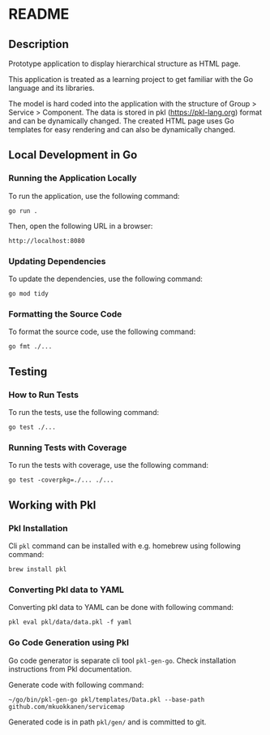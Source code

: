 # README

## Description

Prototype application to display hierarchical structure as HTML page.

This application is treated as a learning project to get familiar with the Go language and its libraries.

The model is hard coded into the application with the structure of Group > Service > Component.
The data is stored in pkl (https://pkl-lang.org) format and can be dynamically changed. 
The created HTML page uses Go templates for easy rendering and can also be dynamically changed.

## Local Development in Go

### Running the Application Locally

To run the application, use the following command:

    go run .

Then, open the following URL in a browser: 

    http://localhost:8080

### Updating Dependencies

To update the dependencies, use the following command:

    go mod tidy

### Formatting the Source Code

To format the source code, use the following command:

    go fmt ./...

## Testing

### How to Run Tests

To run the tests, use the following command:

    go test ./...

### Running Tests with Coverage

To run the tests with coverage, use the following command:

    go test -coverpkg=./... ./...

## Working with Pkl

### Pkl Installation

Cli `pkl` command can be installed with e.g. homebrew using following command:

    brew install pkl

### Converting Pkl data to YAML

Converting pkl data to YAML can be done with following command:

    pkl eval pkl/data/data.pkl -f yaml

### Go Code Generation using Pkl

Go code generator is separate cli tool `pkl-gen-go`.
Check installation instructions from Pkl documentation.

Generate code with following command:

    ~/go/bin/pkl-gen-go pkl/templates/Data.pkl --base-path github.com/mkuokkanen/servicemap

Generated code is in path `pkl/gen/` and is committed to git.
